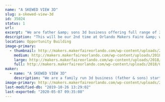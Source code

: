 ```yaml
---
name: "A SKEWED VIEW 3D"
slug: a-skewed-view-3d
id: 35024
status: 1
url: 
excerpt: "We are father &amp; sons 3d business offering full range of 3d services. Last year we did 3 new designs modeled, printed &amp; videos up every week &amp; ended up with over 200 by years end. This year we are focusing on getting our website up &amp; working on architectural renderings &amp; models too. We look forward to making new connections &amp; meeting new makers everyday. So stoked to be part of this makers faire as this was the biggest &amp; best maker show we have done to date."
description: "This will be our 2nd time at Orlando Makers Faire &amp; we are so stoked to be back. We are doing a lot more architectural modeling along with prototyping &amp; props. We never try to make copies of original designs but do our version of them, its our homage to all things we love. We design stuff I loved as a kid &amp; stuff my kids love. Make sure you check us out on YouTube as we have over 400 videos up atm &amp; we now do a weekly livestream Sundays Skewed Stream w/ Sholm &amp; Sons every Sunday at 9pm est., please make sure you subscribe &amp; ring bell as we always got new content coming out. Thanks for taking time to read description &amp; look forward to meeting everyone there. Make sure you swing by our tables &amp; say hi, we will also be bringing a lot of little 3d printed goodies for handouts too. Have a wonderful day. God bless"
location: Opportunity Building
image-primary:
  - thumbnail: http://makers.makerfaireorlando.com/wp-content/uploads/2018/07/logo-5-150x150.png
    medium: http://makers.makerfaireorlando.com/wp-content/uploads/2018/07/logo-5-300x169.png
    large: http://makers.makerfaireorlando.com/wp-content/uploads/2018/07/logo-5-1024x576.png
    full: http://makers.makerfaireorlando.com/wp-content/uploads/2018/07/logo-5.png
maker:
  - name: "A SKEWED VIEW 3D"
    description: "We are a family run 3d business (father & sons) started last year. We are working on the side from the house atm. We are doing 3 new designs a week for 2018 & are already over 90 designs done. you can find us on youtube & twitter. we put up the stl files for our designs on thingiverse & myminifactory all under A Skewed View 3d. We love to bring ideas to life, if you have any you want brought to reality hit us up. We absolutely love the 3d printing community, next to my family & church this is best community ever been part of. Thank you for reading our profile & have a wonderful day. God bless"
image-primary: http://makers.makerfaireorlando.com/wp-content/uploads/2018/07/BOYS-I.jpeg
last-modified-db: "2019-10-26 13:29:02"
last-exported: "2020-05-07 09:35:08"
---
```

